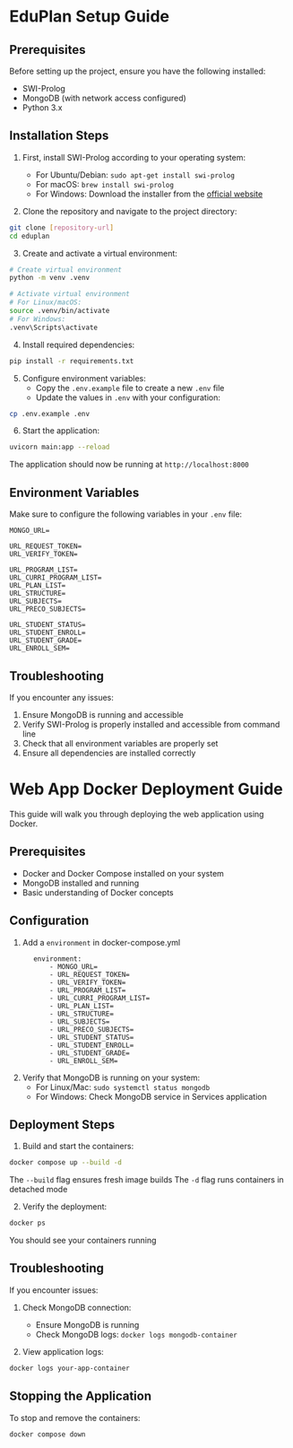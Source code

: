 # EduPlan Setup Guide

## Prerequisites

Before setting up the project, ensure you have the following installed:
- SWI-Prolog
- MongoDB (with network access configured)
- Python 3.x

## Installation Steps

1. First, install SWI-Prolog according to your operating system:
   - For Ubuntu/Debian: `sudo apt-get install swi-prolog`
   - For macOS: `brew install swi-prolog`
   - For Windows: Download the installer from the [official website](https://www.swi-prolog.org/download/stable)

2. Clone the repository and navigate to the project directory:
```bash
git clone [repository-url]
cd eduplan
```

3. Create and activate a virtual environment:
```bash
# Create virtual environment
python -m venv .venv

# Activate virtual environment
# For Linux/macOS:
source .venv/bin/activate
# For Windows:
.venv\Scripts\activate
```

4. Install required dependencies:
```bash
pip install -r requirements.txt
```

5. Configure environment variables:
   - Copy the `.env.example` file to create a new `.env` file
   - Update the values in `.env` with your configuration:
```bash
cp .env.example .env
```

6. Start the application:
```bash
uvicorn main:app --reload
```

The application should now be running at `http://localhost:8000`

## Environment Variables

Make sure to configure the following variables in your `.env` file:

```plaintext
MONGO_URL=

URL_REQUEST_TOKEN=
URL_VERIFY_TOKEN=

URL_PROGRAM_LIST=
URL_CURRI_PROGRAM_LIST=
URL_PLAN_LIST=
URL_STRUCTURE=
URL_SUBJECTS=
URL_PRECO_SUBJECTS=

URL_STUDENT_STATUS=
URL_STUDENT_ENROLL=
URL_STUDENT_GRADE=
URL_ENROLL_SEM=
```

## Troubleshooting

If you encounter any issues:

1. Ensure MongoDB is running and accessible
2. Verify SWI-Prolog is properly installed and accessible from command line
3. Check that all environment variables are properly set
4. Ensure all dependencies are installed correctly

# Web App Docker Deployment Guide

This guide will walk you through deploying the web application using Docker.

## Prerequisites

- Docker and Docker Compose installed on your system
- MongoDB installed and running
- Basic understanding of Docker concepts

## Configuration

1. Add a `environment` in docker-compose.yml

```
      environment:
          - MONGO_URL=
          - URL_REQUEST_TOKEN=
          - URL_VERIFY_TOKEN=
          - URL_PROGRAM_LIST=
          - URL_CURRI_PROGRAM_LIST=
          - URL_PLAN_LIST=
          - URL_STRUCTURE=
          - URL_SUBJECTS=
          - URL_PRECO_SUBJECTS=
          - URL_STUDENT_STATUS=
          - URL_STUDENT_ENROLL=
          - URL_STUDENT_GRADE=
          - URL_ENROLL_SEM=
```

2. Verify that MongoDB is running on your system:
   - For Linux/Mac: `sudo systemctl status mongodb`
   - For Windows: Check MongoDB service in Services application

## Deployment Steps

1. Build and start the containers:
```bash
docker compose up --build -d
```
The `--build` flag ensures fresh image builds
The `-d` flag runs containers in detached mode

2. Verify the deployment:
```bash
docker ps
```
You should see your containers running

## Troubleshooting

If you encounter issues:

1. Check MongoDB connection:
   - Ensure MongoDB is running
   - Check MongoDB logs: `docker logs mongodb-container`

2. View application logs:
```bash
docker logs your-app-container
```

## Stopping the Application

To stop and remove the containers:
```bash
docker compose down
```